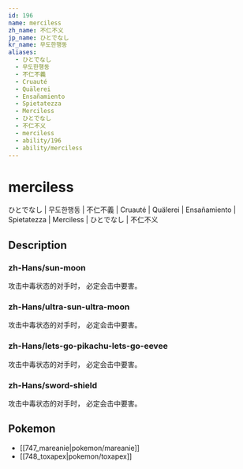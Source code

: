 ```yaml
---
id: 196
name: merciless
zh_name: 不仁不义
jp_name: ひとでなし
kr_name: 무도한행동
aliases:
  - ひとでなし
  - 무도한행동
  - 不仁不義
  - Cruauté
  - Quälerei
  - Ensañamiento
  - Spietatezza
  - Merciless
  - ひとでなし
  - 不仁不义
  - merciless
  - ability/196
  - ability/merciless
---
```

# merciless

ひとでなし | 무도한행동 | 不仁不義 | Cruauté | Quälerei | Ensañamiento | Spietatezza | Merciless | ひとでなし | 不仁不义

## Description

### zh-Hans/sun-moon

攻击中毒状态的对手时，
必定会击中要害。

### zh-Hans/ultra-sun-ultra-moon

攻击中毒状态的对手时，
必定会击中要害。

### zh-Hans/lets-go-pikachu-lets-go-eevee

攻击中毒状态的对手时，
必定会击中要害。

### zh-Hans/sword-shield

攻击中毒状态的对手时，
必定会击中要害。

## Pokemon

- [[747_mareanie|pokemon/mareanie]]
- [[748_toxapex|pokemon/toxapex]]

